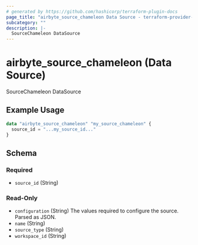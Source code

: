 ```yaml
---
# generated by https://github.com/hashicorp/terraform-plugin-docs
page_title: "airbyte_source_chameleon Data Source - terraform-provider-airbyte"
subcategory: ""
description: |-
  SourceChameleon DataSource
---
```


# airbyte_source_chameleon (Data Source)

SourceChameleon DataSource

## Example Usage

```terraform
data "airbyte_source_chameleon" "my_source_chameleon" {
  source_id = "...my_source_id..."
}
```

<!-- schema generated by tfplugindocs -->
## Schema

### Required

- `source_id` (String)

### Read-Only

- `configuration` (String) The values required to configure the source. Parsed as JSON.
- `name` (String)
- `source_type` (String)
- `workspace_id` (String)



